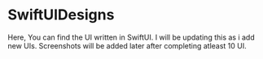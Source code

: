 # SwiftUIDesigns

Here, You can find the UI written in SwiftUI. I will be updating this as i add new UIs.
Screenshots will be added later after completing atleast 10 UI.

